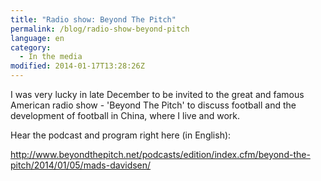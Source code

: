 ```yaml
---
title: "Radio show: Beyond The Pitch"
permalink: /blog/radio-show-beyond-pitch
language: en
category:
  - In the media
modified: 2014-01-17T13:28:26Z
---
```


I was very lucky in late December to be invited to the great and famous American radio show - 'Beyond The Pitch' to discuss football and the development of football in China, where I live and work.

Hear the podcast and program right here (in English):

<http://www.beyondthepitch.net/podcasts/edition/index.cfm/beyond-the-pitch/2014/01/05/mads-davidsen/>
